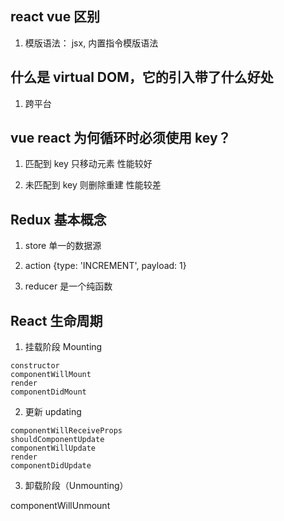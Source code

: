 ## react vue 区别

1. 模版语法： jsx, 内置指令模版语法

## 什么是 virtual DOM，它的引入带了什么好处

1. 跨平台

## vue react 为何循环时必须使用 key？

1. 匹配到 key 只移动元素 性能较好

2. 未匹配到 key 则删除重建 性能较差

## Redux 基本概念

1. store 单一的数据源

2. action {type: 'INCREMENT', payload: 1}

3. reducer 是一个纯函数

## React 生命周期

1. 挂载阶段 Mounting

```shell
constructor
componentWillMount
render
componentDidMount
```

2. 更新 updating

```shell
componentWillReceiveProps
shouldComponentUpdate
componentWillUpdate
render
componentDidUpdate
```

3. 卸载阶段（Unmounting）

componentWillUnmount
